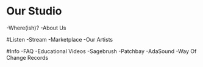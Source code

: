 # Our Studio
  -Where(ish)?
  -About Us
  
#Listen
  -Stream
  -Marketplace
  -Our Artists
  
#Info
  -FAQ
  -Educational Videos
  -Sagebrush
  -Patchbay
  -AdaSound
  -Way Of Change Records
